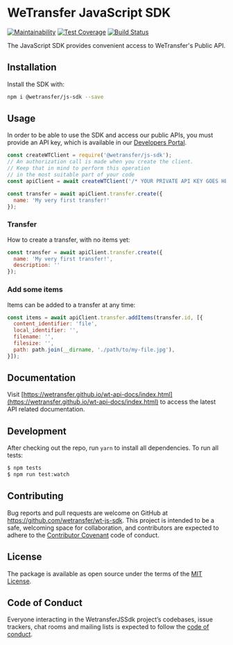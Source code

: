 # WeTransfer JavaScript SDK

[![Maintainability](https://api.codeclimate.com/v1/badges/2560a764d67ef16af5fe/maintainability)](https://codeclimate.com/github/WeTransfer/wt-js-sdk/maintainability)
[![Test Coverage](https://api.codeclimate.com/v1/badges/2560a764d67ef16af5fe/test_coverage)](https://codeclimate.com/github/WeTransfer/wt-js-sdk/test_coverage)
[![Build Status](https://travis-ci.org/WeTransfer/wt-js-sdk.svg?branch=master)](https://travis-ci.org/WeTransfer/wt-js-sdk)

The JavaScript SDK provides convenient access to WeTransfer's Public API.

## Installation

Install the SDK with:

```bash
npm i @wetransfer/js-sdk --save
```

## Usage

In order to be able to use the SDK and access our public APIs, you must provide an API key, which is available in our [Developers Portal](https://developers.wetransfer.com/).

```javascript
const createWTClient = require('@wetransfer/js-sdk');
// An authorization call is made when you create the client.
// Keep that in mind to perform this operation
// in the most suitable part of your code
const apiClient = await createWTClient('/* YOUR PRIVATE API KEY GOES HERE*/');

const transfer = await apiClient.transfer.create({
  name: 'My very first transfer!'
});
```

### Transfer

How to create a transfer, with no items yet:

```javascript
const transfer = await apiClient.transfer.create({
  name: 'My very first transfer!',
  description: ''
});
```

### Add some items

Items can be added to a transfer at any time:

```javascript
const items = await apiClient.transfer.addItems(transfer.id, [{
  content_identifier: 'file',
  local_identifier: '',
  filename: '',
  filesize: '',
  path: path.join(__dirname, './path/to/my-file.jpg'),
}]);
```

## Documentation

Visit [https://wetransfer.github.io/wt-api-docs/index.html](https://wetransfer.github.io/wt-api-docs/index.html) to access the latest API related documentation.

## Development

After checking out the repo, run `yarn` to install all dependencies. To run all tests:

```bash
$ npm tests
$ npm run test:watch
```

## Contributing

Bug reports and pull requests are welcome on GitHub at https://github.com/wetransfer/wt-js-sdk. This project is intended to be a safe, welcoming space for collaboration, and contributors are expected to adhere to the [Contributor Covenant](http://contributor-covenant.org) code of conduct.

## License

The package is available as open source under the terms of the [MIT License](https://opensource.org/licenses/MIT).

## Code of Conduct

Everyone interacting in the WetransferJSSdk project’s codebases, issue trackers, chat rooms and mailing lists is expected to follow the [code of conduct](https://github.com/wetransfer/wt-js-sdk/blob/master/.github/CODE_OF_CONDUCT.md).
